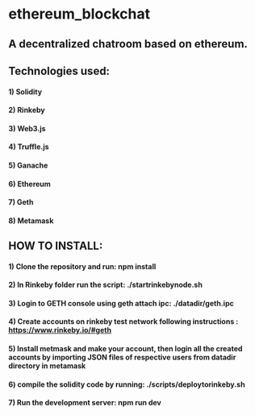 # ethereum_blockchat

## A decentralized chatroom based on ethereum.

## Technologies used:

#### 1) Solidity
#### 2) Rinkeby
#### 3) Web3.js
#### 4) Truffle.js
#### 5) Ganache
#### 6) Ethereum
#### 7) Geth
#### 8) Metamask

## HOW TO INSTALL:

#### 1) Clone the repository and run: npm install

#### 2) In Rinkeby folder run the script: ./startrinkebynode.sh

#### 3) Login to GETH console using geth attach ipc: ./datadir/geth.ipc 

#### 4) Create accounts on rinkeby test network following instructions : https://www.rinkeby.io/#geth

#### 5) Install metmask and make your account, then login all the created accounts by importing JSON files of respective users from datadir directory in metamask

#### 6) compile the solidity code by running: ./scripts/deploytorinkeby.sh

#### 7) Run the development server: npm run dev


